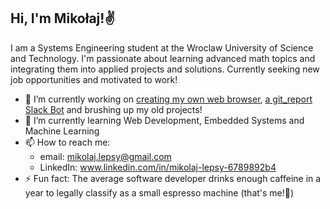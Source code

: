 ## Hi, I'm Mikołaj!✌️

<!--
**LepsyMikolaj3301/LepsyMikolaj3301** is a ✨ _special_ ✨ repository because its `README.md` (this file) appears on your GitHub profile.
-->
I am a Systems Engineering student at the Wroclaw University of Science and Technology. I'm passionate about learning advanced math topics and integrating them into applied projects and solutions. Currently seeking new job opportunities and motivated to work!

- 🔭 I’m currently working on [creating my own web browser](...), [a git_report Slack Bot](...) and brushing up my old projects! 
- 🌱 I’m currently learning Web Development, Embedded Systems and Machine Learning
- 📫 How to reach me:
   - email: mikolaj.lepsy@gmail.com
   - LinkedIn: www.linkedin.com/in/mikolaj-lepsy-6789892b4
- ⚡ Fun fact: The average software developer drinks enough caffeine in a year to legally classify as a small espresso machine (that's me!🫡)

